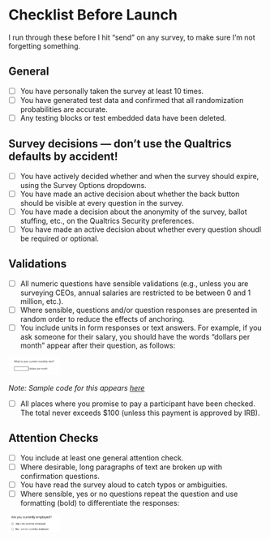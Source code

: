 # Checklist Before Launch

I run through these before I hit “send” on any survey, to make sure I’m not forgetting something. 

## General 
- [ ] You have personally taken the survey at least 10 times. 
- [ ] You have generated test data and confirmed that all randomization probabilities are accurate. 
- [ ] Any testing blocks or test embedded data have been deleted. 

## Survey decisions — don’t use the Qualtrics defaults by accident! 
- [ ] You have actively decided whether and when the survey should expire, using the Survey Options dropdowns. 
- [ ] You have made an active decision about whether the back button should be visible at every question in the survey. 
- [ ] You have made a decision about the anonymity of the survey, ballot stuffing, etc., on the Qualtrics Security preferences. 
- [ ] You have made an active decision about whether every question shoudl be required or optional.

## Validations
- [ ] All numeric questions have sensible validations (e.g., unless you are surveying CEOs, annual salaries are restricted to be between 0 and 1 million, etc.). 
- [ ] Where sensible, questions and/or question responses are presented in random order to reduce the effects of anchoring. 
- [ ] You include units in form responses or text answers. For example, if you ask someone for their salary, you should have the words “dollars per month” appear after their question, as follows: 

<img src="/q-js/screenshots-for-readme/rent_units.png" alt="Rent with units" style="width:20%;"> 

*Note: Sample code for this appears [here](/q-js/units.js)* 

- [ ] All places where you promise to pay a participant have been checked. The total never exceeds $100 (unless this payment is approved by IRB). 

## Attention Checks 
- [ ] You include at least one general attention check. 
- [ ] Where desirable, long paragraphs of text are broken up with confirmation questions. 
- [ ] You have read the survey aloud to catch typos or ambiguities. 
- [ ] Where sensible, yes or no questions repeat the question and use formatting (bold) to differentiate the responses: 
<img src="/q-js/screenshots-for-readme/bf.png" alt="Bolding" style="width:20%;">
